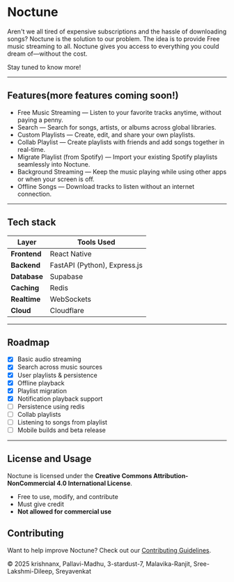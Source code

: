 
# Noctune

Aren't we all tired of expensive subscriptions and the hassle of downloading songs?
Noctune is the solution to our problem.
The idea is to provide Free music streaming to all.
Noctune gives you access to everything you could dream of—without the cost.

Stay tuned to know more!

---

## Features(more features coming soon!)
-  Free Music Streaming — Listen to your favorite tracks anytime, without paying a penny.
-  Search — Search for songs, artists, or albums across global libraries. 
-  Custom Playlists — Create, edit, and share your own playlists.
-  Collab Playlist — Create playlists with friends and add songs together in real-time.
-  Migrate Playlist (from Spotify) — Import your existing Spotify playlists seamlessly into Noctune.
-  Background Streaming — Keep the music playing while using other apps or when your screen is off.
-  Offline Songs — Download tracks to listen without an internet connection.
  
---

## Tech stack

| Layer        | Tools Used                        |
|--------------|----------------------------------|
| **Frontend** | React Native                     |
| **Backend**  | FastAPI (Python), Express.js     |
| **Database** | Supabase                         |
| **Caching**  | Redis                            |
| **Realtime** | WebSockets                       |
| **Cloud**    | Cloudflare                       |

---

## Roadmap

- [x] Basic audio streaming
- [x] Search across music sources
- [x] User playlists & persistence
- [x] Offline playback
- [x] Playlist migration
- [x] Notification playback support
- [ ] Persistence using redis
- [ ] Collab playlists
- [ ] Listening to songs from playlist
- [ ] Mobile builds and beta release

---



## License and Usage

Noctune is licensed under the **Creative Commons Attribution-NonCommercial 4.0 International License**.

- Free to use, modify, and contribute
- Must give credit
- **Not allowed for commercial use**

## Contributing

Want to help improve Noctune? Check out our [Contributing Guidelines](CONTRIBUTING.md).

© 2025 krishnanx, Pallavi-Madhu, 3-stardust-7, Malavika-Ranjit, Sree-Lakshmi-Dileep, Sreyavenkat


